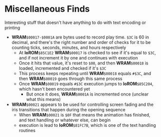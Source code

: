 # Miscellaneous Finds

Interesting stuff that doesn't have anything to do with text encoding or printing

* **WRAM**`$00017-$0001A` are bytes used to record play time. `$3C` is 60 in decimal, and there's the right number and order of checks for it to be counting ticks, seconds, minutes, and hours respectively
    * At **loROM**`$85C1E2` **WRAM**`$00017` is checked to see if it's equal to `$3C`, and if not increment it by one and continues with execution
    * Once it hits that value, it's reset to `$00`, and then **WRAM**`$00018` is loaded, incremented and checked if it's `$3C`
    * This process keeps repeating until **WRAM**`$00018` equals `#$3C`, and then **WRAM**`$00019` goes through this same process
    * Once **WRAM**`$00019` equals `#$3C` execution jumps to **loROM**`$85C204`, which hasn't been encountered yet
        * But once it does, **WRAM**`$0001A` is incremented once (unclear what this means)
* **WRAM**`$00021` appears to be used for controlling screen fading and the iris transitions that happen during the opening sequence
    * When **WRAM**`$00021` is `$0F` that means the animation has finished, and text handling or whatever else, can begin 
    * execution is lead to **loROM**`$81FC7B`, which is one of the text handling routines